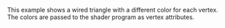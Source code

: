 This example shows a wired triangle with a different color for each vertex. The colors are passed to the shader program as vertex attributes.
